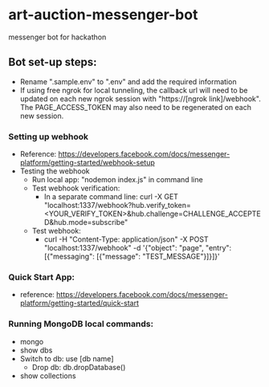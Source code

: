 # art-auction-messenger-bot
messenger bot for hackathon 

## Bot set-up steps:
- Rename ".sample.env" to ".env" and add the required information
- If using free ngrok for local tunneling, the callback url will need to be updated on each new ngrok session with "https://[ngrok link]/webhook". The PAGE_ACCESS_TOKEN may also need to be regenerated on each new session.
### Setting up webhook
- Reference: https://developers.facebook.com/docs/messenger-platform/getting-started/webhook-setup
- Testing the webhook
    - Run local app: "nodemon index.js" in command line
    - Test webhook verification:
        - In a separate command line: 
        curl -X GET "localhost:1337/webhook?hub.verify_token=<YOUR_VERIFY_TOKEN>&hub.challenge=CHALLENGE_ACCEPTED&hub.mode=subscribe"
    - Test webhook:
        - curl -H "Content-Type: application/json" -X POST "localhost:1337/webhook" -d '{"object": "page", "entry": [{"messaging": [{"message": "TEST_MESSAGE"}]}]}'
### Quick Start App:
- reference: https://developers.facebook.com/docs/messenger-platform/getting-started/quick-start

### Running MongoDB local commands:
- mongo
- show dbs
- Switch to db: use [db name]
    - Drop db: db.dropDatabase()
- show collections